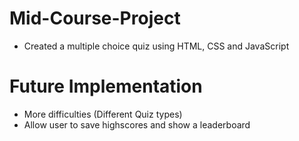 # Mid-Course-Project

- Created a multiple choice quiz using HTML, CSS and JavaScript

# Future Implementation

- More difficulties (Different Quiz types)
- Allow user to save highscores and show a leaderboard
